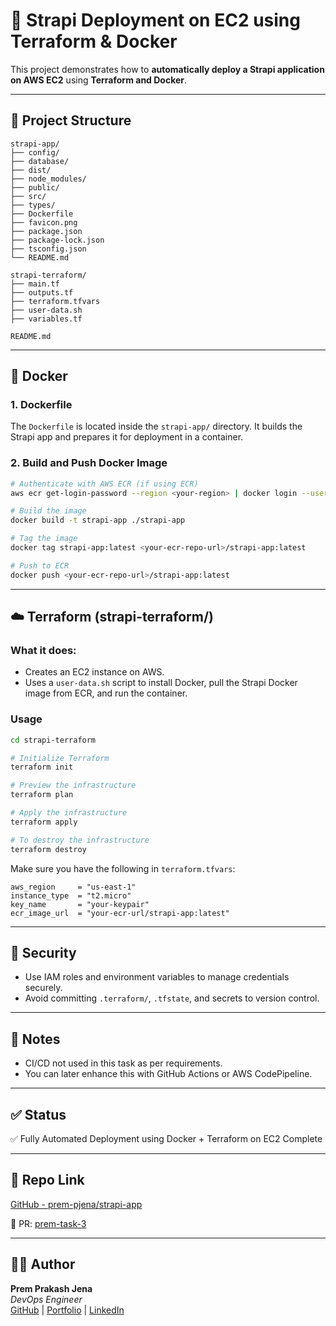 # 🚀 Strapi Deployment on EC2 using Terraform & Docker

This project demonstrates how to **automatically deploy a Strapi application on AWS EC2** using **Terraform and Docker**.

---

## 📁 Project Structure

```
strapi-app/
├── config/
├── database/
├── dist/
├── node_modules/
├── public/
├── src/
├── types/
├── Dockerfile
├── favicon.png
├── package.json
├── package-lock.json
├── tsconfig.json
└── README.md

strapi-terraform/
├── main.tf
├── outputs.tf
├── terraform.tfvars
├── user-data.sh
├── variables.tf

README.md
```

---

## 🐳 Docker

### 1. Dockerfile

The `Dockerfile` is located inside the `strapi-app/` directory. It builds the Strapi app and prepares it for deployment in a container.

### 2. Build and Push Docker Image

```bash
# Authenticate with AWS ECR (if using ECR)
aws ecr get-login-password --region <your-region> | docker login --username AWS --password-stdin <your-account>.dkr.ecr.<your-region>.amazonaws.com

# Build the image
docker build -t strapi-app ./strapi-app

# Tag the image
docker tag strapi-app:latest <your-ecr-repo-url>/strapi-app:latest

# Push to ECR
docker push <your-ecr-repo-url>/strapi-app:latest
```

---

## ☁️ Terraform (strapi-terraform/)

### What it does:

- Creates an EC2 instance on AWS.
- Uses a `user-data.sh` script to install Docker, pull the Strapi Docker image from ECR, and run the container.

### Usage

```bash
cd strapi-terraform

# Initialize Terraform
terraform init

# Preview the infrastructure
terraform plan

# Apply the infrastructure
terraform apply

# To destroy the infrastructure
terraform destroy
```

Make sure you have the following in `terraform.tfvars`:

```hcl
aws_region     = "us-east-1"
instance_type  = "t2.micro"
key_name       = "your-keypair"
ecr_image_url  = "your-ecr-url/strapi-app:latest"
```

---

## 🔐 Security

- Use IAM roles and environment variables to manage credentials securely.
- Avoid committing `.terraform/`, `.tfstate`, and secrets to version control.

---

## 📎 Notes

- CI/CD not used in this task as per requirements.
- You can later enhance this with GitHub Actions or AWS CodePipeline.

---

## ✅ Status

✅ Fully Automated Deployment using Docker + Terraform on EC2 Complete

---

## 🔗 Repo Link

[GitHub - prem-pjena/strapi-app](https://github.com/prem-pjena/strapi-app)

🔗 PR: [prem-task-3](https://github.com/PearlThoughts-DevOps-Internship/strapi--Monitor-hub/pull/7)

---

## 👨‍💻 Author

**Prem Prakash Jena**  
_DevOps Engineer_  
[GitHub](https://github.com/prem-pjena) | [Portfolio](https://devops-portfolio-five.vercel.app/) | [LinkedIn](https://linkedin.com/in/premprakashj/)
